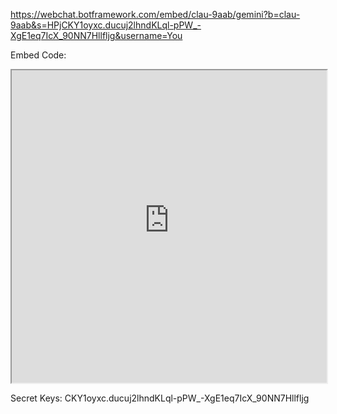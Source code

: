 https://webchat.botframework.com/embed/clau-9aab/gemini?b=clau-9aab&s=HPjCKY1oyxc.ducuj2lhndKLql-pPW_-XgE1eq7IcX_90NN7Hllfljg&username=You

Embed Code:

<iframe src='https://webchat.botframework.com/embed/clau-9aab?s=YOUR_SECRET_HERE'  style='min-width: 400px; width: 100%; min-height: 500px;'></iframe>

Secret Keys:
CKY1oyxc.ducuj2lhndKLql-pPW_-XgE1eq7IcX_90NN7Hllfljg
